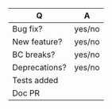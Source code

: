 | Q             | A
| ------------- | ---
| Bug fix?      | yes/no <!-- #-prefixed issue number(s), if any -->
| New feature?  | yes/no
| BC breaks?    | yes/no
| Deprecations? | yes/no
| Tests added   |  <!--highly recommended for new features-->
| Doc PR        |  <!--highly recommended for new features-->

<!--
Fill in this template according to the PR you're about to submit.
Replace this comment by a description of what your PR is solving.

Please consider the following requirement:
* Modification of existing tests should be avoided unless deemed necessary.
* You MUST never open a PR related to a security issue. Contact Spomky in private at https://gitter.im/Spomky/
-->
